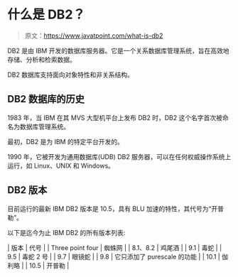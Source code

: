 # 什么是 DB2？

> 原文：<https://www.javatpoint.com/what-is-db2>

DB2 是由 IBM 开发的数据库服务器。它是一个关系数据库管理系统，旨在高效地存储、分析和检索数据。

DB2 数据库支持面向对象特性和非关系结构。

## DB2 数据库的历史

1983 年，当 IBM 在其 MVS 大型机平台上发布 DB2 时，DB2 这个名字首次被命名为数据库管理系统。

最初，DB2 是为 IBM 的特定平台开发的。

1990 年，它被开发为通用数据库(UDB) DB2 服务器，可以在任何权威操作系统上运行，如 Linux、UNIX 和 Windows。

## DB2 版本

目前运行的最新 IBM DB2 版本是 10.5，具有 BLU 加速的特性，其代号为“开普勒”。

以下是迄今为止 IBM DB2 的所有版本列表:

| 版本 | 代号 |
| Three point four | 蜘蛛网 |
| 8.1、8.2
 | 鸡尾酒 |
| 9.1
 | 毒蛇 |
| 9.5
 | 毒蛇 2 号 |
| 9.7
 | 眼镜蛇 |
| 9.8
 | 它只添加了 purescale 的功能 |
| 10.1
 | 伽利略 |
| 10.5
 | 开普勒 |